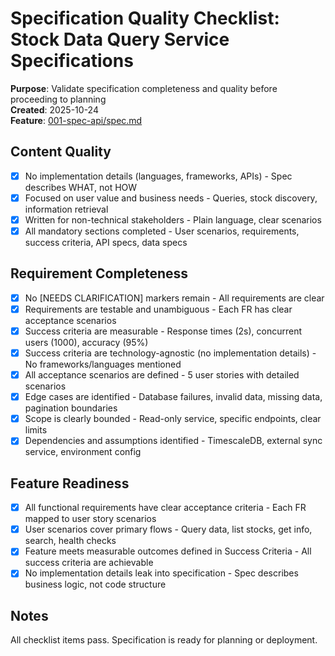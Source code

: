 # Specification Quality Checklist: Stock Data Query Service Specifications

**Purpose**: Validate specification completeness and quality before proceeding to planning  
**Created**: 2025-10-24  
**Feature**: [001-spec-api/spec.md](./spec.md)

## Content Quality

- [x] No implementation details (languages, frameworks, APIs) - Spec describes WHAT, not HOW
- [x] Focused on user value and business needs - Queries, stock discovery, information retrieval
- [x] Written for non-technical stakeholders - Plain language, clear scenarios
- [x] All mandatory sections completed - User scenarios, requirements, success criteria, API specs, data specs

## Requirement Completeness

- [x] No [NEEDS CLARIFICATION] markers remain - All requirements are clear
- [x] Requirements are testable and unambiguous - Each FR has clear acceptance scenarios
- [x] Success criteria are measurable - Response times (2s), concurrent users (1000), accuracy (95%)
- [x] Success criteria are technology-agnostic (no implementation details) - No frameworks/languages mentioned
- [x] All acceptance scenarios are defined - 5 user stories with detailed scenarios
- [x] Edge cases are identified - Database failures, invalid data, missing data, pagination boundaries
- [x] Scope is clearly bounded - Read-only service, specific endpoints, clear limits
- [x] Dependencies and assumptions identified - TimescaleDB, external sync service, environment config

## Feature Readiness

- [x] All functional requirements have clear acceptance criteria - Each FR mapped to user story scenarios
- [x] User scenarios cover primary flows - Query data, list stocks, get info, search, health checks
- [x] Feature meets measurable outcomes defined in Success Criteria - All success criteria are achievable
- [x] No implementation details leak into specification - Spec describes business logic, not code structure

## Notes

All checklist items pass. Specification is ready for planning or deployment.

